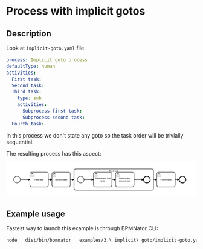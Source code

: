 # Process with implicit gotos

## Description

Look at `implicit-goto.yaml` file.

```YAML
process: Implicit goto process
defaultType: human
activities:
  First task:
  Second task:
  Third task:
    type: sub
    activities:
      Subprocess first task:
      Subprocess second task:
  Fourth task:
```

In this process we don't state any goto so the task order will be trivially sequential.

The resulting process has this aspect:

![Implicit goto](implicit-goto.png?raw=true)

## Example usage
Fastest way to launch this example is through BPMNator CLI:

```BASH
node   dist/bin/bpmnator   examples/3.\ implicit\ goto/implicit-goto.yaml   examples/3.\ implicit\ goto/implicit-goto.bpmn
```
